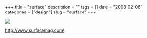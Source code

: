 +++
title = "surface"
description = ""
tags = []
date = "2008-02-06"
categories = ["design"]
slug = "surface"
+++


 

  <div id="screens-thumbs" class="clearfix">
    <div class="txt-center" id="design-submission"><a href="http://www.surfacemag.com/"><img id='bluga-thumbnail-979' class='bluga-thumbnail large' src='//media.konigi.com/bluga/
wt47f27ef68bd4c_0.jpg'/></a></div>  
  </div>   
<p><a href="http://www.surfacemag.com/">http://www.surfacemag.com/</a></p>





